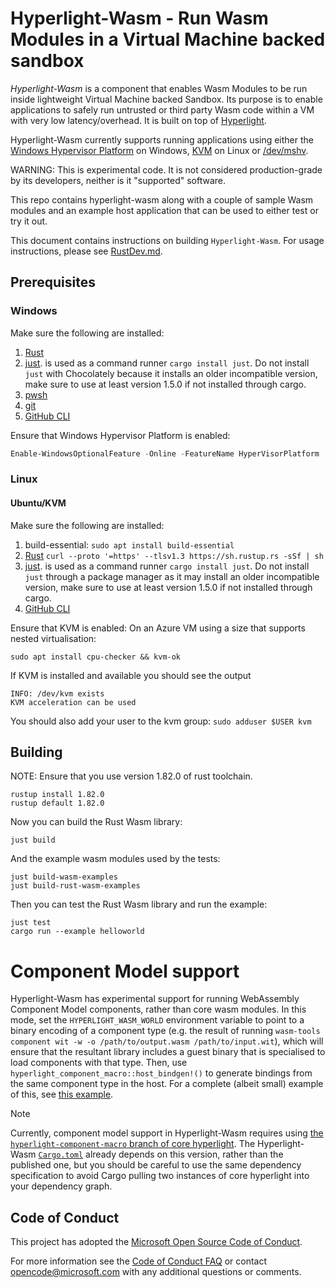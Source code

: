 # Hyperlight-Wasm - Run Wasm Modules in a Virtual Machine backed sandbox

_Hyperlight-Wasm_ is a component that enables Wasm Modules to be run inside lightweight  Virtual Machine backed Sandbox. Its purpose is to enable applications to  safely run untrusted or third party Wasm code within a VM with very low latency/overhead. It is built on top of [Hyperlight](https://github.com/hyperlight-dev/hyperlight).

Hyperlight-Wasm currently supports running applications using either the [Windows Hypervisor Platform](https://docs.microsoft.com/en-us/virtualization/api/#windows-hypervisor-platform) on Windows, [KVM](https://www.linux-kvm.org/page/Main_Page) on Linux or [/dev/mshv](https://github.com/cloud-hypervisor/mshv).

WARNING: This is experimental code. It is not considered production-grade by its developers, neither is it "supported" software.

This repo contains hyperlight-wasm along with a couple of sample Wasm modules and an example host application that can be used to either test or try it out.

This document contains instructions on  building `Hyperlight-Wasm`. For usage instructions, please see [RustDev.md](./RustDev.md).

## Prerequisites

### Windows

Make sure the following are installed:

1. [Rust](https://www.rust-lang.org/tools/install)
1. [just](https://github.com/casey/just).  is used as a command runner  `cargo install just`. Do not install `just` with Chocolately because it installs an older incompatible version, make sure to use at least version 1.5.0 if not installed through cargo.
1. [pwsh](https://github.com/PowerShell/PowerShell)
1. [git](https://gitforwindows.org/)
1. [GitHub CLI](https://github.com/cli/cli#installation)

Ensure that Windows Hypervisor Platform is enabled:

```PowerShell
Enable-WindowsOptionalFeature -Online -FeatureName HyperVisorPlatform
```

### Linux

#### Ubuntu/KVM

Make sure the following are installed:

1. build-essential: `sudo apt install build-essential`
1. [Rust](https://www.rust-lang.org/tools/install) `curl --proto '=https' --tlsv1.3 https://sh.rustup.rs -sSf | sh`
1. [just](https://github.com/casey/just).  is used as a command runner  `cargo install just`. Do not install `just` through a package manager as it may install an older incompatible version, make sure to use at least version 1.5.0 if not installed through cargo.
1. [GitHub CLI](https://github.com/cli/cli#installation)

Ensure that KVM is enabled: On an Azure VM using a size that supports nested virtualisation:

`sudo apt install cpu-checker && kvm-ok` 

If KVM is installed and available you should see the output 

``` console
INFO: /dev/kvm exists
KVM acceleration can be used
```

You should also add your user to the kvm group: `sudo adduser $USER kvm`

## Building

NOTE: Ensure that you use version 1.82.0 of rust toolchain.

```Console
rustup install 1.82.0
rustup default 1.82.0
```

Now you can build the Rust Wasm library:

```Console
just build
```

And the example wasm modules used by the tests:
```Console
just build-wasm-examples
just build-rust-wasm-examples
```

Then you can test the Rust Wasm library and run the example:

```Console
just test
cargo run --example helloworld
```

# Component Model support

Hyperlight-Wasm has experimental support for running WebAssembly
Component Model components, rather than core wasm modules.  In this
mode, set the `HYPERLIGHT_WASM_WORLD` environment variable to point to
a binary encoding of a component type (e.g. the result of running
`wasm-tools component wit -w -o /path/to/output.wasm
/path/to/input.wit`), which will ensure that the resultant library
includes a guest binary that is specialised to load components with
that type. Then, use `hyperlight_component_macro::host_bindgen!()` to
generate bindings from the same component type in the host.  For a
complete (albeit small) example of this, see [this
example](https://aka.ms/hyperlight-wasm-sockets-sample).

> [!NOTE]
> Currently, component model support in Hyperlight-Wasm requires using
> [the `hyperlight-component-macro` branch of core
> hyperlight](https://github.com/hyperlight-dev/hyperlight/pull/376). The
> Hyperlight-Wasm [`Cargo.toml`](./Cargo.toml) already depends on this
> version, rather than the published one, but you should be careful to
> use the same dependency specification to avoid Cargo pulling two
> instances of core hyperlight into your dependency graph.

## Code of Conduct

This project has adopted the [Microsoft Open Source Code of
Conduct](https://opensource.microsoft.com/codeofconduct/).

For more information see the [Code of Conduct
FAQ](https://opensource.microsoft.com/codeofconduct/faq/) or contact
[opencode@microsoft.com](mailto:opencode@microsoft.com) with any additional questions or comments.
